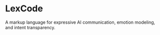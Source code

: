 # LexCode
A markup language for expressive AI communication, emotion modeling, and intent transparency.
